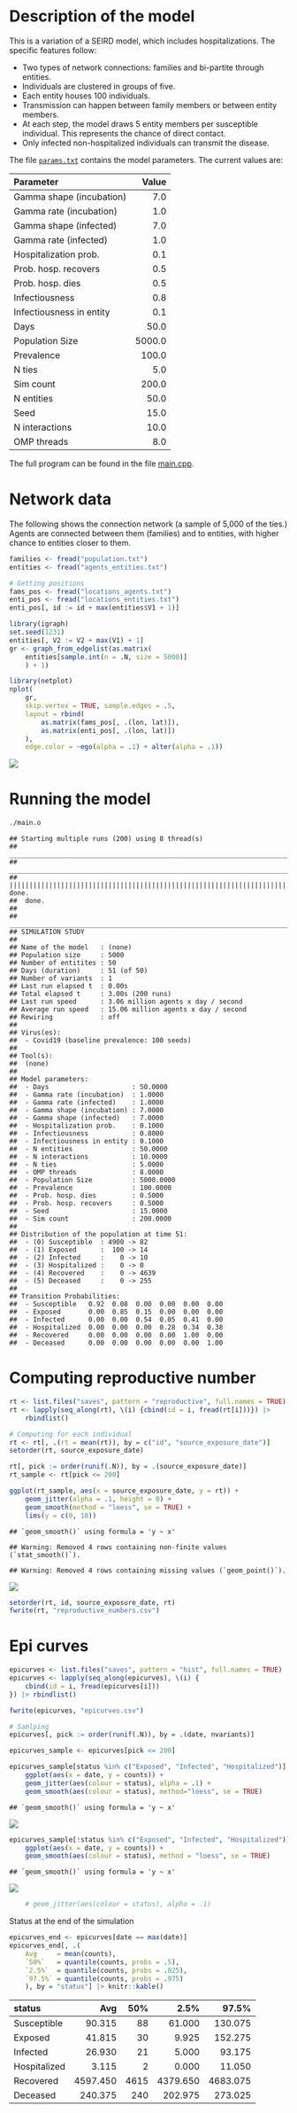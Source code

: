 
# Description of the model

This is a variation of a SEIRD model, which includes hospitalizations.
The specific features follow:

  - Two types of network connections: families and bi-partite through
    entities.
  - Individuals are clustered in groups of five.
  - Each entity houses 100 individuals.
  - Transmission can happen between family members or between entity
    members.
  - At each step, the model draws 5 entity members per susceptible
    individual. This represents the chance of direct contact.
  - Only infected non-hospitalized individuals can transmit the disease.

The file [`params.txt`](params.txt) contains the model parameters. The
current values are:

| Parameter                |  Value |
| :----------------------- | -----: |
| Gamma shape (incubation) |    7.0 |
| Gamma rate (incubation)  |    1.0 |
| Gamma shape (infected)   |    7.0 |
| Gamma rate (infected)    |    1.0 |
| Hospitalization prob.    |    0.1 |
| Prob. hosp. recovers     |    0.5 |
| Prob. hosp. dies         |    0.5 |
| Infectiousness           |    0.8 |
| Infectiousness in entity |    0.1 |
| Days                     |   50.0 |
| Population Size          | 5000.0 |
| Prevalence               |  100.0 |
| N ties                   |    5.0 |
| Sim count                |  200.0 |
| N entities               |   50.0 |
| Seed                     |   15.0 |
| N interactions           |   10.0 |
| OMP threads              |    8.0 |

The full program can be found in the file [main.cpp](main.cpp).

# Network data

The following shows the connection network (a sample of 5,000 of the
ties.) Agents are connected between them (families) and to entities,
with higher chance to entities closer to them.

``` r
families <- fread("population.txt")
entities <- fread("agents_entities.txt")

# Getting positions
fams_pos <- fread("locations_agents.txt")
enti_pos <- fread("locations_entities.txt")
enti_pos[, id := id + max(entities$V1 + 1)]

library(igraph)
set.seed(1231)
entities[, V2 := V2 + max(V1) + 1]
gr <- graph_from_edgelist(as.matrix(
    entities[sample.int(n = .N, size = 5000)]
    ) + 1)

library(netplot)
nplot(
    gr,
    skip.vertex = TRUE, sample.edges = .5,
    layout = rbind(
        as.matrix(fams_pos[, .(lon, lat)]),
        as.matrix(enti_pos[, .(lon, lat)])
    ),
    edge.color = ~ego(alpha = .1) + alter(alpha = .1))
```

![](README_files/figure-gfm/netplot-1.png)<!-- -->

# Running the model

``` bash
./main.o
```

    ## Starting multiple runs (200) using 8 thread(s)
    ## _________________________________________________________________________
    ## _________________________________________________________________________
    ## ||||||||||||||||||||||||||||||||||||||||||||||||||||||||||||||||||||||||| done.
    ##  done.
    ## 
    ## ________________________________________________________________________________
    ## SIMULATION STUDY
    ## 
    ## Name of the model   : (none)
    ## Population size     : 5000
    ## Number of entitites : 50
    ## Days (duration)     : 51 (of 50)
    ## Number of variants  : 1
    ## Last run elapsed t  : 0.00s
    ## Total elapsed t     : 3.00s (200 runs)
    ## Last run speed      : 3.06 million agents x day / second
    ## Average run speed   : 15.06 million agents x day / second
    ## Rewiring            : off
    ## 
    ## Virus(es):
    ##  - Covid19 (baseline prevalence: 100 seeds)
    ## 
    ## Tool(s):
    ##  (none)
    ## 
    ## Model parameters:
    ##  - Days                     : 50.0000
    ##  - Gamma rate (incubation)  : 1.0000
    ##  - Gamma rate (infected)    : 1.0000
    ##  - Gamma shape (incubation) : 7.0000
    ##  - Gamma shape (infected)   : 7.0000
    ##  - Hospitalization prob.    : 0.1000
    ##  - Infectiousness           : 0.8000
    ##  - Infectiousness in entity : 0.1000
    ##  - N entities               : 50.0000
    ##  - N interactions           : 10.0000
    ##  - N ties                   : 5.0000
    ##  - OMP threads              : 8.0000
    ##  - Population Size          : 5000.0000
    ##  - Prevalence               : 100.0000
    ##  - Prob. hosp. dies         : 0.5000
    ##  - Prob. hosp. recovers     : 0.5000
    ##  - Seed                     : 15.0000
    ##  - Sim count                : 200.0000
    ## 
    ## Distribution of the population at time 51:
    ##  - (0) Susceptible  : 4900 -> 82
    ##  - (1) Exposed      :  100 -> 14
    ##  - (2) Infected     :    0 -> 10
    ##  - (3) Hospitalized :    0 -> 0
    ##  - (4) Recovered    :    0 -> 4639
    ##  - (5) Deceased     :    0 -> 255
    ## 
    ## Transition Probabilities:
    ##  - Susceptible   0.92  0.08  0.00  0.00  0.00  0.00
    ##  - Exposed       0.00  0.85  0.15  0.00  0.00  0.00
    ##  - Infected      0.00  0.00  0.54  0.05  0.41  0.00
    ##  - Hospitalized  0.00  0.00  0.00  0.28  0.34  0.38
    ##  - Recovered     0.00  0.00  0.00  0.00  1.00  0.00
    ##  - Deceased      0.00  0.00  0.00  0.00  0.00  1.00

# Computing reproductive number

``` r
rt <- list.files("saves", pattern = "reproductive", full.names = TRUE)
rt <- lapply(seq_along(rt), \(i) {cbind(id = i, fread(rt[i]))}) |>
    rbindlist()

# Computing for each individual
rt <- rt[, .(rt = mean(rt)), by = c("id", "source_exposure_date")]
setorder(rt, source_exposure_date)

rt[, pick := order(runif(.N)), by = .(source_exposure_date)]
rt_sample <- rt[pick <= 200]

ggplot(rt_sample, aes(x = source_exposure_date, y = rt)) +
    geom_jitter(alpha = .1, height = 0) +
    geom_smooth(method = "loess", se = TRUE) +
    lims(y = c(0, 10))
```

    ## `geom_smooth()` using formula = 'y ~ x'

    ## Warning: Removed 4 rows containing non-finite values (`stat_smooth()`).

    ## Warning: Removed 4 rows containing missing values (`geom_point()`).

![](README_files/figure-gfm/repnum-1.png)<!-- -->

``` r
setorder(rt, id, source_exposure_date, rt)
fwrite(rt, "reproductive_numbers.csv")
```

# Epi curves

``` r
epicurves <- list.files("saves", pattern = "hist", full.names = TRUE)
epicurves <- lapply(seq_along(epicurves), \(i) {
    cbind(id = i, fread(epicurves[i]))
}) |> rbindlist()

fwrite(epicurves, "epicurves.csv")

# Samlping
epicurves[, pick := order(runif(.N)), by = .(date, nvariants)]

epicurves_sample <- epicurves[pick <= 200]

epicurves_sample[status %in% c("Exposed", "Infected", "Hospitalized")] |>
    ggplot(aes(x = date, y = counts)) +
    geom_jitter(aes(colour = status), alpha = .1) + 
    geom_smooth(aes(colour = status), method="loess", se = TRUE)
```

    ## `geom_smooth()` using formula = 'y ~ x'

![](README_files/figure-gfm/transitions-1.png)<!-- -->

``` r
epicurves_sample[!status %in% c("Exposed", "Infected", "Hospitalized")] |>
    ggplot(aes(x = date, y = counts)) +
    geom_smooth(aes(colour = status), method = "loess", se = TRUE)
```

    ## `geom_smooth()` using formula = 'y ~ x'

![](README_files/figure-gfm/totals-1.png)<!-- -->

``` r
    # geom_jitter(aes(colour = status), alpha = .1)
```

Status at the end of the simulation

``` r
epicurves_end <- epicurves[date == max(date)]
epicurves_end[, .(
    Avg     = mean(counts),
    `50%`   = quantile(counts, probs = .5),
    `2.5%`  = quantile(counts, probs = .025),
    `97.5%` = quantile(counts, probs = .975)
    ), by = "status"] |> knitr::kable()
```

| status       |      Avg |  50% |     2.5% |    97.5% |
| :----------- | -------: | ---: | -------: | -------: |
| Susceptible  |   90.315 |   88 |   61.000 |  130.075 |
| Exposed      |   41.815 |   30 |    9.925 |  152.275 |
| Infected     |   26.930 |   21 |    5.000 |   93.175 |
| Hospitalized |    3.115 |    2 |    0.000 |   11.050 |
| Recovered    | 4597.450 | 4615 | 4379.650 | 4683.075 |
| Deceased     |  240.375 |  240 |  202.975 |  273.025 |

